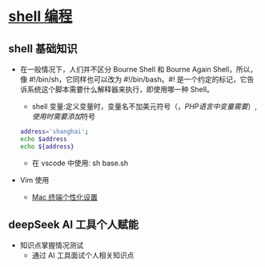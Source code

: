 <!--
 * @Author: TerryMin
 * @Date: 2022-06-29 09:14:11
 * @LastEditors: TerryMin
 * @LastEditTime: 2025-04-18 14:26:00
 * @Description: file not
-->

# [shell 编程](https://www.runoob.com/linux/linux-shell.html)

## shell 基础知识

- 在一般情况下，人们并不区分 Bourne Shell 和 Bourne Again Shell，所以，像 #!/bin/sh，它同样也可以改为 #!/bin/bash。#! 是一个约定的标记，它告诉系统这个脚本需要什么解释器来执行，即使用哪一种 Shell。

  - shell 变量:定义变量时，变量名不加美元符号（$，PHP 语言中变量需要）,使用时需要添加$符号

  ```sh
  address='shanghai';
  echo $address
  echo ${address}
  ```

  - 在 vscode 中使用: sh base.sh

- Vim 使用

  - [Mac 终端个性化设置](https://blog.csdn.net/BreakingDawn0/article/details/104835403)

## deepSeek AI 工具个人赋能

- 知识点掌握情况测试
  - 通过 AI 工具面试个人相关知识点
